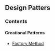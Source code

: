 ## Design Patters

### Contents

#### Creational Patterns
- [Factory Method](creational/Factory%20Method.ipynb)

